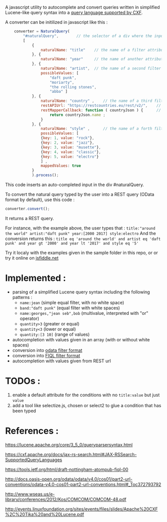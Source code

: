 A  javascript utility to autocomplete and convert queries written in simplified Lucene-like query syntax into a [query language supported by CXF](https://cxf.apache.org/docs/jax-rs-search.html#JAX-RSSearch-SupportedQueryLanguages).

A converter can be initilized in javascript like this :

```javascript
	converter = NaturalQuery(
		"#naturalQuery", 		// the selector of a div where the input will be inserted
		[
			{
				naturalName: "title"	// the name of a filter attribute, without any value
			}, {
				naturalName: "year"		// the name of another attribute, without any value
			}, {
				naturalName: "artist",	// the name of a second filter attribute, with a list of hard-coded possible values
				possibleValues: [
					"daft punk",
					"moriarty",
					"the rolling stones",
					"abba" ]
			}, {
				naturalName: "country" ,	// the name of a third filter attribute, with a list of possible values given by a rest API
				restAPIUrl: "https://restcountries.eu/rest/v2/",	// the url for the rest API
				restMapperCallback: function ( countryJson ) {		// a callback function called to map the API's response into a list of possible values
					return countryJson.name ;
				}
			}, {
				naturalName: "style" ,		// the name of a forth filter attribute, with a list of key/values. The values are displayed to the user, the keys are used in the converted query.
				possibleValues: [
				{key: 1, value: "rock"},
				{key: 2, value: "jazz"},
				{key: 3, value: "musette"},
				{key: 4, value: "classic"},
				{key: 5, value: "electro"}
				] ,
				mappedValues: true
			}
			).process();
```
This code inserts an auto-completed input in the div #naturalQuery.

To convert the natural query typed by the user into a REST query (OData format by default), use this code :
```javascript
converter.convert();
```
It returns a REST query.

For instance, with the example above, the user types that :
`title:"around the world" artist:"daft punk" year:[2000 2017] style:electro`
And the conversion returns this :
`title eq 'around the world' and artist eq 'daft punk' and year gt '2000' and year lt '2017' and style eq '5'`


Try it localy with the examples given in the sample folder in this repo, or or try it online on [jsfiddle.net](https://jsfiddle.net/benjaminpochat/ngpqv0gt/)


# Implemented :
* parsing of a simplified Lucene query syntax including the following patterns :
	* `name:jean` (simple equal filter, with no white space) 
	* `band:"daft punk"` (equal filter with white spaces) 
	* `name:georges,"jean seb",bob` (multivalue, interpreted with "or" operator)
	* `quantity>3` (greater or equal)
	* `quantity<3` (lower or equal) 
	* `quantity:[3 10]` (range of values) 
* autocompletion with values given in an array (with or without white spaces)
* conversion into [odata filter format](http://docs.oasis-open.org/odata/odata/v4.0/cos01/part2-url-conventions/odata-v4.0-cos01-part2-url-conventions.html#_Toc372793792)
* conversion into [FIQL filter format](https://tools.ietf.org/html/draft-nottingham-atompub-fiql-00)
* autocompletion with values given from REST url

# TODOs : 
1. enable a default attribute for the conditions with no `title:value` but just `value` 
3. add a tool like selectize.js, chosen or select2 to glue a condition that has been typed


# References : 

https://lucene.apache.org/core/3_5_0/queryparsersyntax.html

https://cxf.apache.org/docs/jax-rs-search.html#JAX-RSSearch-SupportedQueryLanguages

https://tools.ietf.org/html/draft-nottingham-atompub-fiql-00

http://docs.oasis-open.org/odata/odata/v4.0/cos01/part2-url-conventions/odata-v4.0-cos01-part2-url-conventions.html#_Toc372793792

http://www.wseas.us/e-library/conferences/2012/Kos/COMCOM/COMCOM-48.pdf

http://events.linuxfoundation.org/sites/events/files/slides/Apache%20CXF%2C%20Tika%20and%20Lucene.pdf
